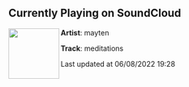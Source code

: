 ## Currently Playing on SoundCloud

[<img align="left" width="100" src="https://i1.sndcdn.com/artworks-0ZfEiZUkih0TnhSd-KcW3Mw-t500x500.jpg">](https://soundcloud.com/10_05/meditations)

**Artist**: ‎mayten 

**Track**: meditations

Last updated at 06/08/2022 19:28
